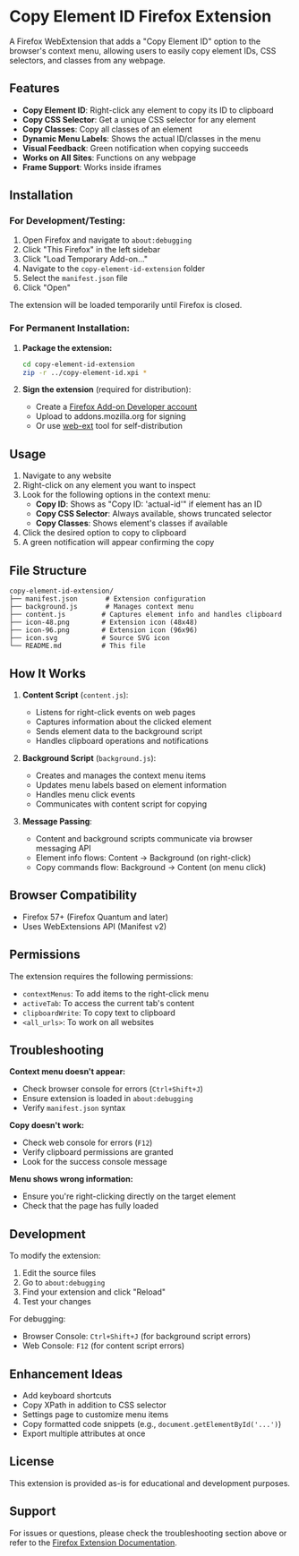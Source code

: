 # Copy Element ID Firefox Extension

A Firefox WebExtension that adds a "Copy Element ID" option to the browser's context menu, allowing users to easily copy element IDs, CSS selectors, and classes from any webpage.

## Features

- **Copy Element ID**: Right-click any element to copy its ID to clipboard
- **Copy CSS Selector**: Get a unique CSS selector for any element
- **Copy Classes**: Copy all classes of an element
- **Dynamic Menu Labels**: Shows the actual ID/classes in the menu
- **Visual Feedback**: Green notification when copying succeeds
- **Works on All Sites**: Functions on any webpage
- **Frame Support**: Works inside iframes

## Installation

### For Development/Testing:

1. Open Firefox and navigate to `about:debugging`
2. Click "This Firefox" in the left sidebar
3. Click "Load Temporary Add-on..."
4. Navigate to the `copy-element-id-extension` folder
5. Select the `manifest.json` file
6. Click "Open"

The extension will be loaded temporarily until Firefox is closed.

### For Permanent Installation:

1. **Package the extension:**
   ```bash
   cd copy-element-id-extension
   zip -r ../copy-element-id.xpi *
   ```

2. **Sign the extension** (required for distribution):
   - Create a [Firefox Add-on Developer account](https://addons.mozilla.org/developers/)
   - Upload to addons.mozilla.org for signing
   - Or use [web-ext](https://github.com/mozilla/web-ext) tool for self-distribution

## Usage

1. Navigate to any website
2. Right-click on any element you want to inspect
3. Look for the following options in the context menu:
   - **Copy ID**: Shows as "Copy ID: 'actual-id'" if element has an ID
   - **Copy CSS Selector**: Always available, shows truncated selector
   - **Copy Classes**: Shows element's classes if available
4. Click the desired option to copy to clipboard
5. A green notification will appear confirming the copy

## File Structure

```
copy-element-id-extension/
├── manifest.json       # Extension configuration
├── background.js       # Manages context menu
├── content.js         # Captures element info and handles clipboard
├── icon-48.png        # Extension icon (48x48)
├── icon-96.png        # Extension icon (96x96)
├── icon.svg           # Source SVG icon
└── README.md          # This file
```

## How It Works

1. **Content Script** (`content.js`):
   - Listens for right-click events on web pages
   - Captures information about the clicked element
   - Sends element data to the background script
   - Handles clipboard operations and notifications

2. **Background Script** (`background.js`):
   - Creates and manages the context menu items
   - Updates menu labels based on element information
   - Handles menu click events
   - Communicates with content script for copying

3. **Message Passing**:
   - Content and background scripts communicate via browser messaging API
   - Element info flows: Content → Background (on right-click)
   - Copy commands flow: Background → Content (on menu click)

## Browser Compatibility

- Firefox 57+ (Firefox Quantum and later)
- Uses WebExtensions API (Manifest v2)

## Permissions

The extension requires the following permissions:
- `contextMenus`: To add items to the right-click menu
- `activeTab`: To access the current tab's content
- `clipboardWrite`: To copy text to clipboard
- `<all_urls>`: To work on all websites

## Troubleshooting

**Context menu doesn't appear:**
- Check browser console for errors (`Ctrl+Shift+J`)
- Ensure extension is loaded in `about:debugging`
- Verify `manifest.json` syntax

**Copy doesn't work:**
- Check web console for errors (`F12`)
- Verify clipboard permissions are granted
- Look for the success console message

**Menu shows wrong information:**
- Ensure you're right-clicking directly on the target element
- Check that the page has fully loaded

## Development

To modify the extension:

1. Edit the source files
2. Go to `about:debugging`
3. Find your extension and click "Reload"
4. Test your changes

For debugging:
- Browser Console: `Ctrl+Shift+J` (for background script errors)
- Web Console: `F12` (for content script errors)

## Enhancement Ideas

- Add keyboard shortcuts
- Copy XPath in addition to CSS selector
- Settings page to customize menu items
- Copy formatted code snippets (e.g., `document.getElementById('...')`)
- Export multiple attributes at once

## License

This extension is provided as-is for educational and development purposes.

## Support

For issues or questions, please check the troubleshooting section above or refer to the [Firefox Extension Documentation](https://developer.mozilla.org/en-US/docs/Mozilla/Add-ons/WebExtensions).